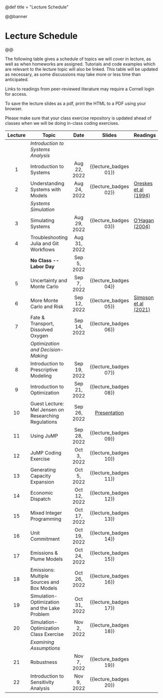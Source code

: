 @def title = "Lecture Schedule"

@@banner
# Lecture Schedule
@@

The following table gives a schedule of topics we will cover in lecture, as well as when homeworks are assigned. Tutorials and code examples which are relevant to the lecture topic will also be linked. This table will be updated as necessary, as some discussions may take more or less time than anticipated.

Links to readings from peer-reviewed literature may require a Cornell login for access.

To save the lecture slides as a pdf, print the HTML to a PDF using your browser.

Please make sure that your class exercise repository is updated ahead of classes when we will be doing in-class coding exercises.

| Lecture | Topic | Date | Slides | Readings | Resources |
|:-------:|-------|:----:|:-----:|----------|-----------|
|   | *Introduction to Systems Analysis* | 
| 1 | Introduction to Systems | Aug 22, 2022  | {{lecture_badges 01}} | | |
| 2 | Understanding Systems with Models | Aug 24, 2022 | {{lecture_badges 02}} | [Oreskes et al (1994)](https://login.proxy.library.cornell.edu/login?url=https://doi.org/10.1126/science.263.5147.641) | |
|   | *Systems Simulation* |
| 3 | Simulating Systems | Aug 29, 2022 | {{lecture_badges 03}} | [O'Hagan (2004)](https://doi.wiley.com/10.1111/j.1740-9713.2004.00050.x) | |
| 4 |  Troubleshooting Julia and Git Workflows | Aug 31, 2022 | | | |
|   | **No Class -- Labor Day** | Sep 5, 2022 | | | |
| 5 | Uncertainty and Monte Carlo | Sep 7, 2022 | {{lecture_badges 04}} | | [Exercise Repository](https://github.com/BEE4750/class-exercises) |
| 6 | More Monte Carlo and Risk | Sep 12, 2022 | {{lecture_badges 05}} | [Simpson et al (2021)](https://dx.doi.org/10.1016/j.oneear.2021.03.005) | |
| 7 | Fate & Transport, Dissolved Oxygen | Sep 14, 2022 | {{lecture_badges 06}} | | |
|   | *Optimization and Decision-Making* |
| 8 | Introduction to Prescriptive Modeling | Sep 19, 2022 | {{lecture_badges 07}} | | |
| 9 | Introduction to Optimization | Sep 21, 2022 | {{lecture_badges 08}} | | |
| 10 | Guest Lecture: Mel Jensen on Researching Regulations | Sep 26, 2022 | [Presentation](/assets/misc/regulation_research_presentation.pdf) | | |
| 11 | Using JuMP | Sep 28, 2022 | {{lecture_badges 09}} | | |
| 12 | JuMP Coding Exercise | Oct 3, 2022 | {{lecture_badges 10}} | | [Exercise Repository](https://github.com/BEE4750/class-exercises)
| 13 | Generating Capacity Expansion | Oct 5, 2022 | {{lecture_badges 11}} | | |
| 14 | Economic Dispatch | Oct 12, 2022 | {{lecture_badges 12}} | | |
| 15 | Mixed Integer Programming | Oct 17, 2022 | {{lecture_badges 13}} | | |
| 16 | Unit Commitment | Oct 19, 2022 | {{lecture_badges 14}} | | |
| 17 | Emissions & Plume Models | Oct 24, 2022 | {{lecture_badges 15}} | | |
| 18 | Emissions: Multiple Sources and Box Models | Oct 26, 2022 | {{lecture_badges 16}} | | |
| 19 | Simulation-Optimization and the Lake Problem | Oct 31, 2022 | {{lecture_badges 17}} | | |
| 20 | Simulation-Optimization Class Exercise | Nov 2, 2022 | {{lecture_badges 18}} | | [Exercise Repository](https://github.com/BEE4750/class-exercises) |
|   | *Examining Assumptions* |
| 21 | Robustness | Nov 7, 2022 | {{lecture_badges 19}} | | |
| 22 | Introduction to Sensitivity Analysis | Nov 9, 2022 | {{lecture_badges 20}} | | |